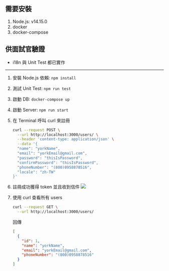 ## 需要安裝

1. Node.js: v14.15.0
2. docker
3. docker-compose

## 供面試官驗證

- i18n 與 Unit Test 都已實作

---

1. 安裝 Node.js 依賴: `npm install`
2. 測試 Unit Test: `npm run test`
3. 啟動 DB: `docker-compose up`
4. 啟動 Server: `npm run start`
5. 在 Terminal 呼叫 curl 來註冊

   ```bash
   curl --request POST \
     --url http://localhost:3000/users/ \
     --header 'content-type: application/json' \
     --data '{
     "name": "yorkName",
     "email": "yorkEmail@gmail.com",
     "password": "thisIsPassword",
     "confirmPassword": "thisIsPassword",
     "phoneNumber": "(800)0958878516",
     "locale": "zh-TW"
   }'
   ```

6. 註冊成功獲得 token 並且收到信件
   ![](https://i.imgur.com/l2G1v0D.png)
7. 使用 curl 查看所有 users

   ```bash
   curl --request GET \
     --url http://localhost:3000/users/
   ```

   回傳

   ```json
   [
     {
       "id": 1,
       "name": "yorkName",
       "email": "yorkEmail@gmail.com",
       "phoneNumber": "(800)0958878516"
     }
   ]
   ```
